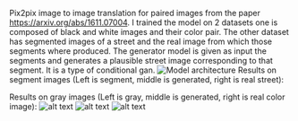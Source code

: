 Pix2pix image to image translation for paired images from the paper https://arxiv.org/abs/1611.07004. I trained the model on 2 datasets one is composed of black and white images and their color pair. The other dataset has segmented images of a street and the real image from which those segments where produced. The generator model is given as input the segments and generates a plausible street image corresponding to that segment. It is a type of conditional gan.
![Model architecture](https://github.com/DavidCanoRosillo/GANS/blob/master/pix2pix/auxiliar_images/pix2pix_architecture.jpeg)
Results on segment images (Left is segment, middle is generated, right is real street):

Results on gray images (Left is gray, middle is generated, right is real color image):
![alt text](https://github.com/DavidCanoRosillo/GANS/tree/master/pix2pix/gray2color_images#:~:text=Screenshot%202022%2D03%2D24%20at%2010.31.07.png)
![alt text](https://github.com/DavidCanoRosillo/GANS/blob/master/pix2pix/gray2color_images/Screenshot%202022-03-24%20at%2010.35.23.png)
![alt text](https://github.com/DavidCanoRosillo/GANS/blob/master/pix2pix/gray2color_images/Screenshot%202022-03-24%20at%2010.35.23.png)
